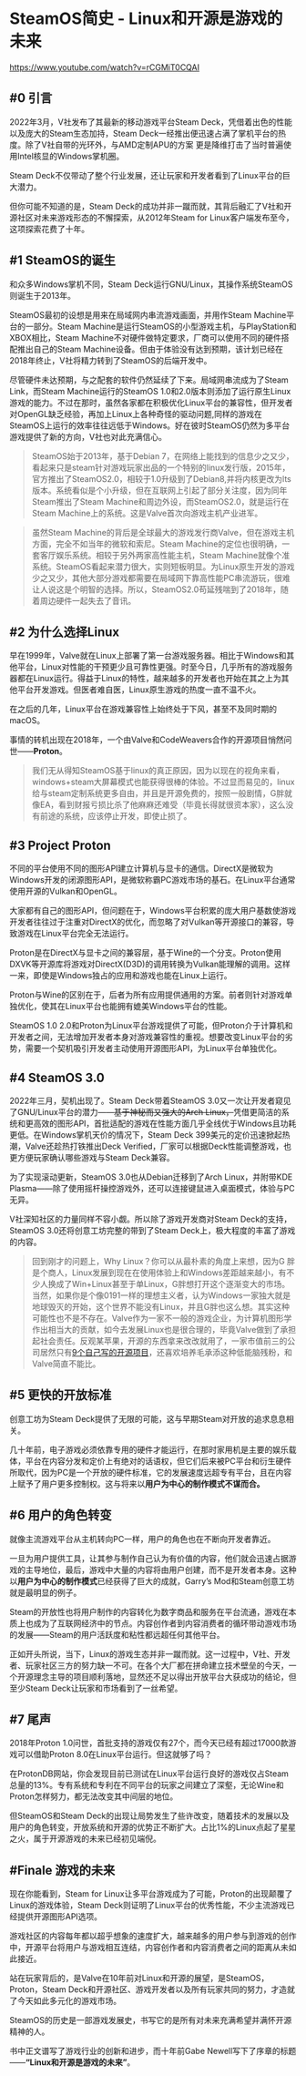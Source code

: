 # SteamOS简史 - Linux和开源是游戏的未来

https://www.youtube.com/watch?v=rCGMiT0CQAI

## #0 引言

2022年3月，V社发布了其最新的移动游戏平台Steam Deck，凭借着出色的性能以及庞大的Steam生态加持，Steam Deck一经推出便迅速占满了掌机平台的热度。除了V社自带的光环外，与AMD定制APU的方案  更是降维打击了当时普遍使用Intel核显的Windows掌机圈。

Steam Deck不仅带动了整个行业发展，还让玩家和开发者看到了Linux平台的巨大潜力。

但你可能不知道的是，Steam Deck的成功并非一蹴而就，其背后融汇了V社和开源社区对未来游戏形态的不懈探索，从2012年Steam for Linux客户端发布至今，这项探索花费了十年。

## #1 SteamOS的诞生

和众多Windows掌机不同，Steam Deck运行GNU/Linux，其操作系统SteamOS则诞生于2013年。

SteamOS最初的设想是用来在局域网内串流游戏画面，并用作Steam Machine平台的一部分。Steam Machine是运行SteamOS的小型游戏主机，与PlayStation和XBOX相比，Steam Machine不对硬件做特定要求，厂商可以使用不同的硬件搭配推出自己的Steam Machine设备。但由于体验没有达到预期，该计划已经在2018年终止，V社将精力转到了SteamOS的后端开发中。

尽管硬件未达预期，与之配套的软件仍然延续了下来。局域网串流成为了Steam Link，而Steam Machine运行的SteamOS 1.0和2.0版本则添加了运行原生Linux游戏的能力。不过在那时，虽然各家都在积极优化Linux平台的兼容性，但开发者对OpenGL缺乏经验，再加上Linux上各种奇怪的驱动问题,同样的游戏在SteamOS上运行的效率往往远低于Windows。好在彼时SteamOS仍然为多平台游戏提供了新的方向，V社也对此充满信心。

> SteamOS始于2013年，基于Debian 7，在网络上能找到的信息少之又少，看起来只是steam针对游戏玩家出品的一个特别的linux发行版，2015年，官方推出了SteamOS2.0，相较于1.0升级到了Debian8,并将内核更改为lts版本。系统看似是个小升级，但在互联网上引起了部分关注度，因为同年Steam推出了Steam Machine和周边外设，而SteamOS2.0，就是运行在Steam Machine上的系统。这是Valve首次向游戏主机产业进军。
> 

> 虽然Steam Machine的背后是全球最大的游戏发行商Valve，但在游戏主机方面，完全不如当年的微软和索尼。Steam Machine的定位也很明确，一套客厅娱乐系统。相较于另外两家高性能主机，Steam Machine就像个准系统。SteamOS看起来潜力很大，实则短板明显。为Linux原生开发的游戏少之又少，其他大部分游戏都需要在局域网下靠高性能PC串流游玩，很难让人说这是个明智的选择。所以，SteamOS2.0苟延残喘到了2018年，随着周边硬件一起失去了音讯。
> 

## #2 为什么选择Linux

早在1999年，Valve就在Linux上部署了第一台游戏服务器。相比于Windows和其他平台，Linux对性能的干预更少且可靠性更强。时至今日，几乎所有的游戏服务器都在Linux运行。得益于Linux的特性，越来越多的开发者也开始在其之上为其他平台开发游戏。但医者难自医，Linux原生游戏的热度一直不温不火。

在之后的几年，Linux平台在游戏兼容性上始终处于下风，甚至不及同时期的macOS。

事情的转机出现在2018年，一个由Valve和CodeWeavers合作的开源项目悄然问世——**Proton**。

> 我们无从得知SteamOS基于linux的真正原因，因为以现在的视角来看，windows+steam大屏幕模式也能获得很棒的体验。不过显而易见的，linux给与steam定制系统更多自由，并且是开源免费的，按照一般剧情，G胖就像EA，看到财报亏损比杀了他麻麻还难受（毕竟长得就很资本家），这么没有前途的系统，应该停止开发，即使止损了。
> 

## #3 Project Proton

不同的平台使用不同的图形API建立计算机与显卡的通信。DirectX是微软为Windows开发的闭源图形API，是微软称霸PC游戏市场的基石。在Linux平台通常使用开源的Vulkan和OpenGL。

大家都有自己的图形API，但问题在于，Windows平台积累的庞大用户基数使游戏开发者往往过于注重对DirectX的优化，而忽略了对Vulkan等开源接口的兼容，导致游戏在Linux平台完全无法运行。

Proton是在DirectX与显卡之间的兼容层，基于Wine的一个分支。Proton使用DXVK等开源库将游戏对DirectX(D3D)的调用转换为Vulkan能理解的调用。这样一来，即使是Windows独占的应用和游戏也能在Linux上运行。

Proton与Wine的区别在于，后者为所有应用提供通用的方案。前者则针对游戏单独优化，使其在Linux平台也能拥有媲美Windows平台的性能。

SteamOS 1.0 2.0和Proton为Linux平台游戏提供了可能，但Proton介于计算机和开发者之间，无法增加开发者本身对游戏兼容性的重视。想要改变Linux平台的劣势，需要一个契机吸引开发者主动使用开源图形API，为Linux平台单独优化。

## #4 SteamOS 3.0

2022年三月，契机出现了。Steam Deck带着SteamOS 3.0又一次让开发者窥见了GNU/Linux平台的潜力——~~基于神秘而又强大的Arch Linux，~~凭借更简洁的系统和更高效的图形API，首批适配的游戏在性能方面几乎全线优于Windows且功耗更低。在Windows掌机天价的情况下，Steam Deck 399美元的定价迅速掀起热潮，Valve还趁热打铁推出Deck Verified，厂家可以根据Deck性能调整游戏，也更方便玩家确认哪些游戏与Steam Deck兼容。

为了实现滚动更新，SteamOS 3.0也从Debian迁移到了Arch Linux，并附带KDE Plasma——除了使用摇杆操控游戏外，还可以连接键鼠进入桌面模式，体验与PC无异。

V社深知社区的力量同样不容小觑。所以除了游戏开发商对Steam Deck的支持，SteamOS 3.0还将创意工坊完整的带到了Steam Deck上，极大程度的丰富了游戏的内容。

> 回到刚才的问题上，Why Linux？你可以从最朴素的角度上来想，因为G 胖是个商人，Linux发展到现在在使用体验上和Windows差距越来越小，有不少人换成了Win+Linux甚至于单Linux，G胖想打开这个逐渐变大的市场。当然，如果你是个像0191一样的理想主义者，认为Windows一家独大就是地球毁灭的开始，这个世界不能没有Linux，并且G胖也这么想。其实这种可能性也不是不存在。Valve作为一家不一般的游戏企业，为计算机图形学作出相当大的贡献，如今去发展Linux也是很合理的，毕竟Valve做到了承担起社会责任。反观某苹果，开源的东西拿来改改就用了，一家市值前三的公司居然只有[9个自己写的开源项目](https://opensource.apple.com/projects/)，还喜欢培养毛承添这种低能脑残粉，和Valve简直不能比。
> 

## #5 更快的开放标准

创意工坊为Steam Deck提供了无限的可能，这与早期Steam对开放的追求息息相关。

几十年前，电子游戏必须依靠专用的硬件才能运行，在那时家用机是主要的娱乐载体，平台在内容分发和定价上有绝对的话语权，但它们后来被PC平台和衍生硬件所取代，因为PC是一个开放的硬件标准，它的发展速度远超专有平台，且在内容上赋予了用户更多控制权。这与将来以**用户为中心的制作模式不谋而合。**

## #6 用户的角色转变

就像主流游戏平台从主机转向PC一样，用户的角色也在不断向开发者靠近。

一旦为用户提供工具，让其参与制作自己认为有价值的内容，他们就会迅速占据游戏的主导地位，最后，游戏中大量的内容将由用户创建，而不是开发者本身。这种以**用户为中心的制作模式**已经获得了巨大的成就，Garry’s Mod和Steam创意工坊就是最明显的例子。

Steam的开放性也将用户制作的内容转化为数字商品和服务在平台流通，游戏在本质上也成为了互联网经济中的节点。内容创作者到内容消费者的循环带动游戏市场的发展——Steam的用户活跃度和粘性都远超任何其他平台。

正如开头所说，当下，Linux的游戏生态并非一蹴而就。这一过程中，V社、开发者、玩家社区三方的努力缺一不可。在各个大厂都在拼命建立技术壁垒的今天，一个开源理念主导的项目顺利落地，显然还不足以得出开放平台大获成功的结论，但至少Steam Deck让玩家和市场看到了一丝希望。

## #7 尾声

2018年Proton 1.0问世，首批支持的游戏仅有27个，而今天已经有超过17000款游戏可以借助Proton 8.0在Linux平台运行。但这就够了吗？

在ProtonDB网站，你会发现目前已测试在Linux平台运行良好的游戏仅占Steam总量的13%。专有系统和专利在不同平台的玩家之间建立了深壑，无论Wine和Proton怎样努力，都无法改变其中间层的地位。

但SteamOS和Steam Deck的出现让局势发生了些许改变，随着技术的发展以及用户的角色转变，开放系统和开源的优势正不断扩大。占比1%的Linux点起了星星之火，属于开源游戏的未来已经初见端倪。 

## #Finale 游戏的未来

现在你能看到，Steam for Linux让多平台游戏成为了可能，Proton的出现颠覆了Linux的游戏体验，Steam Deck则证明了Linux平台的优秀性能，不少主流游戏已经提供开源图形API选项。

游戏社区的内容每年都以超乎想象的速度扩大，越来越多的用户参与到游戏的创作中，开源平台将用户与游戏相互连结，内容创作者和内容消费者之间的距离从未如此接近。

站在玩家背后的，是Valve在10年前对Linux和开源的展望，是SteamOS，Proton，Steam Deck和开源社区、游戏开发者以及所有玩家共同的努力，才造就了今天如此多元化的游戏市场。

SteamOS的历史是一部游戏发展史，书写它的是所有对未来充满希望并满怀开源精神的人。

书中正文谱写了游戏行业的创新和进步，而十年前Gabe Newell写下了序章的标题——**“Linux和开源是游戏的未来”**。